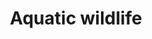 ---
title: Aquatic wildlife
longTitle: 'Aquatic wildlife'
tags:
- gccommon
broaderTerm:
- "[[Wildlife]]"
french:
- "[[Faune aquatique]]"
usedFor:
- "[[Aquatic fauna]]"
- "[[Freshwater fauna]]"
- "[[Marine fauna]]"
- "[[Marine wildlife]]"
---